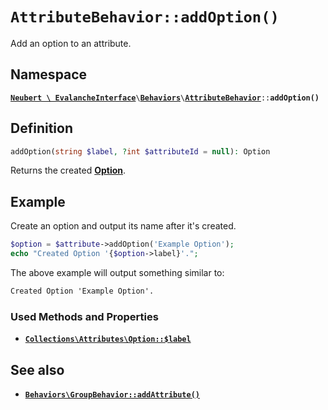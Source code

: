 # `AttributeBehavior::addOption()`

Add an option to an attribute.

## Namespace

[**`Neubert \ EvalancheInterface`**](../../index.md)`\`[**`Behaviors`**](../../index.md#behaviors)`\`[**`AttributeBehavior`**](../AttributeBehavior.md)`::`**`addOption()`**

## Definition

```php
addOption(string $label, ?int $attributeId = null): Option
```

Returns the created [**Option**](#).

## Example

Create an option and output its name after it's created.

```php
$option = $attribute->addOption('Example Option');
echo "Created Option '{$option->label}'.";
```

The above example will output something similar to:

```txt
Created Option 'Example Option'.
```

### Used Methods and Properties
- [**`Collections\Attributes\Option::$label`**](#)

## See also
- [**`Behaviors\GroupBehavior::addAttribute()`**](../GroupBehavior/addAttribute.md)
